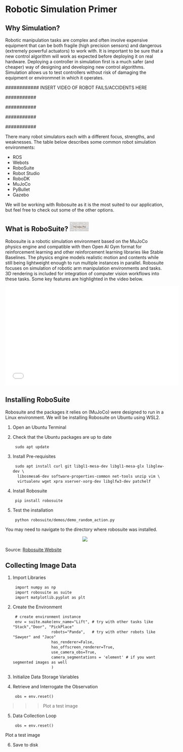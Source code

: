 # Robotic Simulation Primer

## Why Simulation?
Robotic manipulation tasks are complex and often involve expensive equipment that can be both fragile (high precision sensors) and dangerous (extremely powerful actuators) to work with. It is important to be sure that a new control algorithm will work as expected before deploying it on real hardware. Deploying a controller in simulation first is a much safer (and cheaper) way of designing and developing new control algorithms. Simulation allows us to test controllers without risk of damaging the equipment or environmnet in which it operates.

############   INSERT VIDEO OF ROBOT FAILS/ACCIDENTS HERE

###########

###########

###########

###########

There many robot simulators each with a different focus, strengths, and weaknesses. The table below describes some common robot simulation environments:

- ROS
- Webots
- RoboSuite
- Robot Studio
- RoboDK
- MuJoCo
- PyBullet
- Gazebo

We will be working with Robosuite as it is the most suited to our application, but feel free to check out some of the other options.


## What is RoboSuite? <img src="Images/robosuite.jpg" height="30" />

Robosuite is a robotic simulation environment based on the MuJoCo physics engine and compatible with then Open AI Gym format for reinforcement learning and other reinforcement learning libraries like Stable Baselines. The physics engine models realistic motion and contents while still being lightweight enough to run multiple instances in parallel. Robosuite focuses on simulation of robotic arm manipulation environments and tasks. 3D rendering is included for integration of computer vision workflows into these tasks. Some key features are highlighted in the video below.

<div style="text-align: center"> 
<iframe height="315" width="550"
src="Videos/robosuite-video-faster.mp4" 
frameborder="0" 
allow="accelerometer; autoplay; encrypted-media; gyroscope; picture-in-picture" 
allowfullscreen></iframe>
</div>


## Installing RoboSuite

Robosuite and the packages it relies on (MuJoCo) were designed to run in a Linux environment. We will be installing Robosuite on Ubuntu using WSL2. 

1. Open an Ubuntu Terminal
2. Check that the Ubuntu packages are up to date

        sudo apt update

3. Install Pre-requisites

        sudo apt install curl git libgl1-mesa-dev libgl1-mesa-glx libglew-dev \
         libosmesa6-dev software-properties-common net-tools unzip vim \
         virtualenv wget xpra xserver-xorg-dev libglfw3-dev patchelf

4. Install Robosuite

        pip install robosuite

5. Test the installation

        python robosuite/demos/demo_random_action.py

You may need to navigate to the directory where robosuite was installed.

<div style="text-align: center"> 
<img src="Images/RSeg.gif" height="400" />
</div>

Source: [Robosuite Website](https://robosuite.ai/docs/installation.html)

## Collecting Image Data

1. Import Libraries

        import numpy as np
        import robosuite as suite
        import matplotlib.pyplot as plt

2. Create the Environment

        # create environment instance
        env = suite.make(env_name="Lift", # try with other tasks like "Stack","Door", "PickPlace"
                        robots="Panda",   # try with other robots like "Sawyer" and "Jaco"
                        has_renderer=False,
                        has_offscreen_renderer=True,
                        use_camera_obs=True,                  
                        camera_segmentations = 'element' # if you want segmented images as well
                        )

3. Initialize Data Storage Variables

4. Retrieve and Interrogate the Observation

        obs = env.reset() 

>>> Plot a test image


5. Data Collection Loop

        obs = env.reset() 

Plot a test image



6. Save to disk



